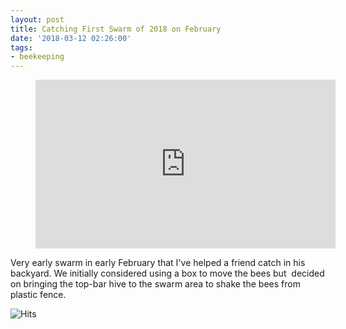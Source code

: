 ```yaml
---
layout: post
title: Catching First Swarm of 2018 on February
date: '2018-03-12 02:26:00'
tags:
- beekeeping
---
```


<figure class="kg-card kg-embed-card"><iframe width="480" height="270" src="https://www.youtube.com/embed/NTiOdG2LPlE?feature=oembed" frameborder="0" allow="accelerometer; autoplay; encrypted-media; gyroscope; picture-in-picture" allowfullscreen></iframe></figure>

Very early swarm in early February that I've helped a friend catch in his backyard. We initially considered using a box to move the bees but &nbsp;decided on bringing the top-bar hive to the swarm area to shake the bees from plastic fence.


<img src="https://hitcounter.pythonanywhere.com/count/tag.svg" alt="Hits">

